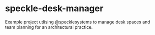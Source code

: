 # speckle-desk-manager
Example project utlising @specklesystems to manage desk spaces and team planning for an architectural practice.

